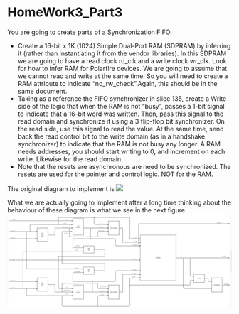 # HomeWork3_Part3

You are going to create parts of a Synchronization FIFO.
- Create a 16-bit x 1K (1024) Simple Dual-Port RAM (SDPRAM) by inferring it (rather than instantiating it from the vendor libraries). In this SDPRAM we are going to have a read clock rd_clk and a write clock wr_clk. Look for how to infer RAM for Polarfire devices. We are going to assume that we cannot read and write at the same time. So you will need to create a RAM attribute to indicate “no_rw_check”.Again, this should be in the same document.
- Taking as a reference the FIFO synchronizer in slice 135, create a Write side of the logic that when the RAM is not “busy”, passes a 1-bit signal to indicate that a 16-bit word was written. Then, pass this signal to the read domain and synchronize it using a 3 flip-flop bit synchronizer. On the read side, use this signal to read the value. At the same time, send back the read control bit to the write domain (as in a handshake synchronizer) to indicate that the RAM is not busy any longer. A RAM needs addresses, you should start writing to 0, and increment on each write. Likewise for the read domain.
- Note that the resets are asynchronous are need to be synchronized. The resets are used for the pointer and control logic. NOT for the RAM.

The original diagram to implement is
![](https://github.com/rafacc1414/HomeWork3_Part3/blob/main/P3OriginalScheme.png)

What we are actually going to implement after a long time thinking about the behaviour of these diagram is what we see in the next figure. 
![](https://github.com/rafacc1414/HomeWork3_Part3/blob/main/Images/P3Diagram.JPG)
